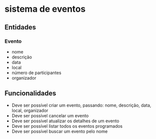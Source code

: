 # sistema de eventos

## Entidades

### Evento

- nome
- descrição
- data
- local
- número de participantes
- organizador

## Funcionalidades

- Deve ser possível criar um evento, passando: nome, descrição, data, local, organizador
- Deve ser possível cancelar um evento
- Deve ser possível atualizar os detalhes de um evento
- Deve ser possível listar todos os eventos programados
- Deve ser possível buscar um evento pelo nome
